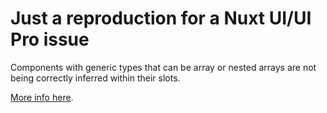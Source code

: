 # Just a reproduction for a Nuxt UI/UI Pro issue

Components with generic types that can be array or nested arrays are not being correctly inferred within their slots.

[More info here](https://github.com/nuxt/ui/issues/2140#issuecomment-2333653707).
